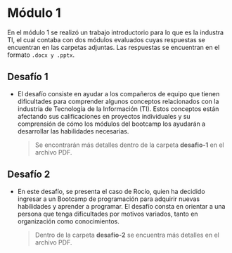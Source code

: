 # Módulo 1

En el módulo 1 se realizó un trabajo introductorio para lo que es la industra TI, el cual contaba con dos módulos evaluados cuyas respuestas se encuentran en las carpetas adjuntas.
Las respuestas se encuentran en el formato `.docx y .pptx`.

## Desafío 1

- El desafío consiste en ayudar a los compañeros de equipo que tienen dificultades para comprender algunos conceptos relacionados con la industria de Tecnología de la Información (TI). Estos conceptos están afectando sus calificaciones en proyectos individuales y su comprensión de cómo los módulos del bootcamp los ayudarán a desarrollar las habilidades necesarias. 
	> Se encontrarán más detalles dentro de la carpeta **desafio-1** en el archivo PDF.

## Desafío 2

- En este desafío, se presenta el caso de Rocío, quien ha decidido ingresar a un Bootcamp de programación para adquirir nuevas habilidades y aprender a programar. El desafío consta en orientar a una persona que tenga dificultades por motivos variados, tanto en organización como conocimientos.
	> Dentro de la carpeta **desafio-2** se encuentra más detalles en el archivo PDF.
